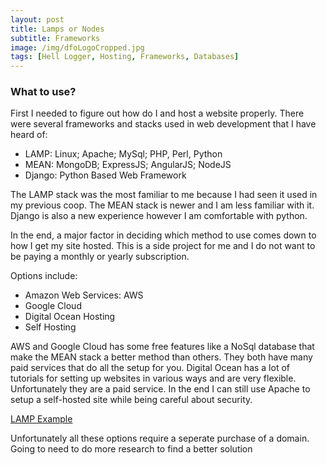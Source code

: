 ```yaml
---
layout: post
title: Lamps or Nodes
subtitle: Frameworks
image: /img/dfoLogoCropped.jpg
tags: [Hell Logger, Hosting, Frameworks, Databases]
---
```


### What to use?

First I needed to figure out how do I and host a website properly.
There were several frameworks and stacks used in web development that I have heard of:

- LAMP: Linux; Apache; MySql; PHP, Perl, Python
- MEAN: MongoDB; ExpressJS; AngularJS; NodeJS
- Django: Python Based Web Framework

The LAMP stack was the most familiar to me because I had seen it used in my previous coop.
The MEAN stack is newer and I am less familiar with it.
Django is also a new experience however I am comfortable with python.

In the end, a major factor in deciding which method to use comes down to how I get my site hosted.
This is a side project for me and I do not want to be paying a monthly or yearly subscription.

Options include:

- Amazon Web Services: AWS
- Google Cloud
- Digital Ocean Hosting
- Self Hosting

AWS and Google Cloud has some free features like a NoSql database that make the MEAN stack a better method than others.
They both have many paid services that do all the setup for you.
Digital Ocean has a lot of tutorials for setting up websites in various ways and are very flexible.
Unfortunately they are a paid service.
In the end I can still use Apache to setup a self-hosted site while being careful about security.

[LAMP Example](/img/ApacheUp.png)

Unfortunately all these options require a seperate purchase of a domain.
Going to need to do more research to find a better solution
